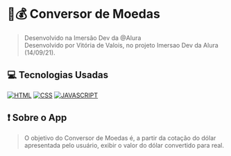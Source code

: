 # 📱💰 Conversor de Moedas
> Desenvolvido na Imersão Dev da @Alura <br>
> Desenvolvido por Vitória de Valois, no projeto Imersao Dev da Alura (14/09/21).

## 💻 Tecnologias Usadas

[![HTML](https://img.shields.io/badge/html%20-%23323330.svg?&style=for-the-badge&logo=html&logoColor=black&color=FF8000)](#)
[![CSS](https://img.shields.io/badge/css%20-%23323330.svg?&style=for-the-badge&logo=css&logoColor=black&color=2E64FE)](#)
[![JAVASCRIPT](https://img.shields.io/badge/javascript%20-%23323330.svg?&style=for-the-badge&logo=css&logoColor=black&color=FFFF00)](#)


## ❗ Sobre o App
> O objetivo do Conversor de Moedas é, a partir da cotação do dólar apresentada pelo usuário, exibir o valor do dólar convertido para real.
